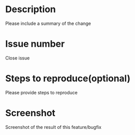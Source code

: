 # Description
Please include a summary of the change

# Issue number
Close issue 

# Steps to reproduce(optional)
Please provide steps to reproduce

# Screenshot
Screenshot of the result of this feature/bugfix
